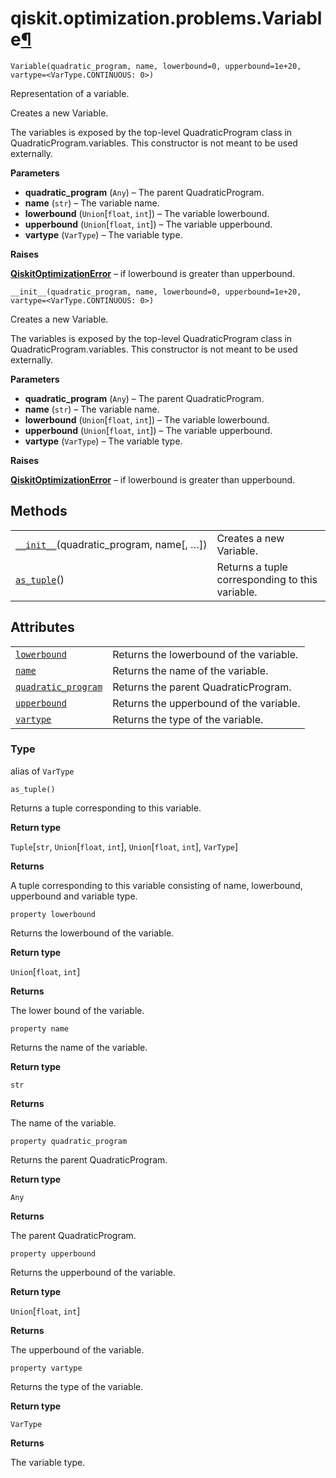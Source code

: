 # qiskit.optimization.problems.Variable[¶](#qiskit-optimization-problems-variable "Permalink to this headline")

<span id="undefined" />

`Variable(quadratic_program, name, lowerbound=0, upperbound=1e+20, vartype=<VarType.CONTINUOUS: 0>)`

Representation of a variable.

Creates a new Variable.

The variables is exposed by the top-level QuadraticProgram class in QuadraticProgram.variables. This constructor is not meant to be used externally.

**Parameters**

*   **quadratic\_program** (`Any`) – The parent QuadraticProgram.
*   **name** (`str`) – The variable name.
*   **lowerbound** (`Union`\[`float`, `int`]) – The variable lowerbound.
*   **upperbound** (`Union`\[`float`, `int`]) – The variable upperbound.
*   **vartype** (`VarType`) – The variable type.

**Raises**

[**QiskitOptimizationError**](qiskit.optimization.QiskitOptimizationError#qiskit.optimization.QiskitOptimizationError "qiskit.optimization.QiskitOptimizationError") – if lowerbound is greater than upperbound.

<span id="undefined" />

`__init__(quadratic_program, name, lowerbound=0, upperbound=1e+20, vartype=<VarType.CONTINUOUS: 0>)`

Creates a new Variable.

The variables is exposed by the top-level QuadraticProgram class in QuadraticProgram.variables. This constructor is not meant to be used externally.

**Parameters**

*   **quadratic\_program** (`Any`) – The parent QuadraticProgram.
*   **name** (`str`) – The variable name.
*   **lowerbound** (`Union`\[`float`, `int`]) – The variable lowerbound.
*   **upperbound** (`Union`\[`float`, `int`]) – The variable upperbound.
*   **vartype** (`VarType`) – The variable type.

**Raises**

[**QiskitOptimizationError**](qiskit.optimization.QiskitOptimizationError#qiskit.optimization.QiskitOptimizationError "qiskit.optimization.QiskitOptimizationError") – if lowerbound is greater than upperbound.

## Methods

|                                                                                                                                                |                                                 |
| ---------------------------------------------------------------------------------------------------------------------------------------------- | ----------------------------------------------- |
| [`__init__`](#qiskit.optimization.problems.Variable.__init__ "qiskit.optimization.problems.Variable.__init__")(quadratic\_program, name\[, …]) | Creates a new Variable.                         |
| [`as_tuple`](#qiskit.optimization.problems.Variable.as_tuple "qiskit.optimization.problems.Variable.as_tuple")()                               | Returns a tuple corresponding to this variable. |

## Attributes

|                                                                                                                                           |                                         |
| ----------------------------------------------------------------------------------------------------------------------------------------- | --------------------------------------- |
| [`lowerbound`](#qiskit.optimization.problems.Variable.lowerbound "qiskit.optimization.problems.Variable.lowerbound")                      | Returns the lowerbound of the variable. |
| [`name`](#qiskit.optimization.problems.Variable.name "qiskit.optimization.problems.Variable.name")                                        | Returns the name of the variable.       |
| [`quadratic_program`](#qiskit.optimization.problems.Variable.quadratic_program "qiskit.optimization.problems.Variable.quadratic_program") | Returns the parent QuadraticProgram.    |
| [`upperbound`](#qiskit.optimization.problems.Variable.upperbound "qiskit.optimization.problems.Variable.upperbound")                      | Returns the upperbound of the variable. |
| [`vartype`](#qiskit.optimization.problems.Variable.vartype "qiskit.optimization.problems.Variable.vartype")                               | Returns the type of the variable.       |

<span id="undefined" />

### Type

alias of `VarType`

<span id="undefined" />

`as_tuple()`

Returns a tuple corresponding to this variable.

**Return type**

`Tuple`\[`str`, `Union`\[`float`, `int`], `Union`\[`float`, `int`], `VarType`]

**Returns**

A tuple corresponding to this variable consisting of name, lowerbound, upperbound and variable type.

<span id="undefined" />

`property lowerbound`

Returns the lowerbound of the variable.

**Return type**

`Union`\[`float`, `int`]

**Returns**

The lower bound of the variable.

<span id="undefined" />

`property name`

Returns the name of the variable.

**Return type**

`str`

**Returns**

The name of the variable.

<span id="undefined" />

`property quadratic_program`

Returns the parent QuadraticProgram.

**Return type**

`Any`

**Returns**

The parent QuadraticProgram.

<span id="undefined" />

`property upperbound`

Returns the upperbound of the variable.

**Return type**

`Union`\[`float`, `int`]

**Returns**

The upperbound of the variable.

<span id="undefined" />

`property vartype`

Returns the type of the variable.

**Return type**

`VarType`

**Returns**

The variable type.
